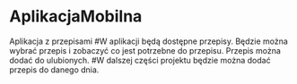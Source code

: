 # AplikacjaMobilna

Aplikacja z przepisami
#W aplikacji będą dostępne przepisy. Będzie można wybrać przepis i zobaczyć co jest potrzebne do przepisu. Przepis można dodać do ulubionych.
#W dalszej części projektu będzie można dodać przepis do danego dnia.
